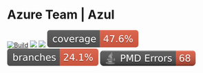 # Azure Team | Azul

[![Build](https://github.com/Uni-Sopron/szta-22t-azul-azure/actions/workflows/gradle.yml/badge.svg)](https://github.com/Uni-Sopron/szta-22t-azul-azure/actions/workflows/gradle.yml)
<a href="https://hub.docker.com/r/soeazul/azulgame"><img src="https://img.shields.io/badge/docker-automated_builds-blue?logo=docker"/></a>
<a href="https://uni-sopron.github.io/szta-22t-azul-azure/javadoc/azul/package-summary.html" target="_blank"><img src="https://img.shields.io/badge/documentation-online-green?logo=googlechrome"/></a>
<a href="https://uni-sopron.github.io/szta-22t-azul-azure/jacoco/index.html" target="_blank"><img src="/.github/badges/jacoco.svg"/></a>
![Branches](.github/badges/branches.svg)
<a href="https://uni-sopron.github.io/szta-22t-azul-azure/pmd/main.html" target="_blank"><img src="/.github/badges/pmd.svg"/></a>
